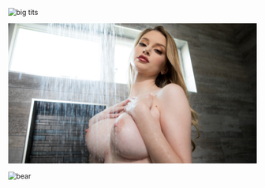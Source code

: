 ![big tits](https://cdn.jsdeliver.net/gh/akui777/image/img77720200810184316.png)

![ss](https://github.com/akui777/image/blob/master/img77720200810184316.png)



![bear](https://cdn.jsdeliver.net/gh/akui777/image/img77720200810184256.jpg)